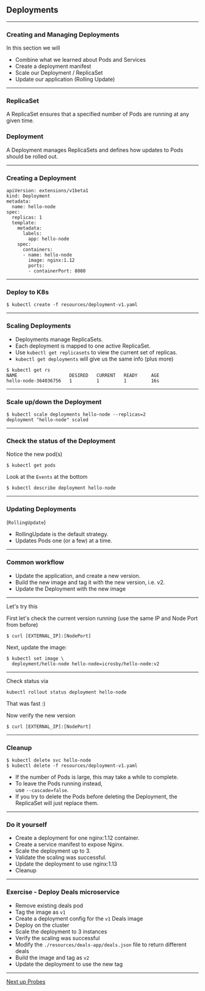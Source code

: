 ## Deployments

---

### Creating and Managing Deployments
In this section we will
* Combine what we learned about Pods and Services
* Create a deployment manifest
* Scale our Deployment / ReplicaSet
* Update our application (Rolling Update)

---

### ReplicaSet
A ReplicaSet ensures that a specified number of Pods are running at any given time.

### Deployment
A Deployment manages ReplicaSets and defines how updates to Pods should be rolled out.

---

### Creating a Deployment

```
apiVersion: extensions/v1beta1
kind: Deployment
metadata:
  name: hello-node
spec:
  replicas: 1
  template:
    metadata:
      labels:
        app: hello-node
    spec:
      containers:
      - name: hello-node
        image: nginx:1.12
        ports:
        - containerPort: 8080
```

---

### Deploy to K8s

```
$ kubectl create -f resources/deployment-v1.yaml
```

---

### Scaling Deployments

* Deployments manage ReplicaSets.
* Each deployment is mapped to one active ReplicaSet.
* Use `kubectl get replicasets` to view the current set of replicas.
* `kubectl get deployments` will give us the same info (plus more)
```
$ kubectl get rs
NAME                   DESIRED   CURRENT   READY     AGE
hello-node-364036756   1         1         1         16s
```

---

### Scale up/down the Deployment

```
$ kubectl scale deployments hello-node --replicas=2
deployment "hello-node" scaled
```

---

### Check the status of the Deployment

Notice the new pod(s)
```
$ kubectl get pods
```

Look at the `Events` at the bottom

```
$ kubectl describe deployment hello-node
```

---

### Updating Deployments 

(`RollingUpdate`)

* RollingUpdate is the default strategy.
* Updates Pods one (or a few) at a time.

---

### Common workflow

* Update the application, and create a new version.
* Build the new image and tag it with the new version, i.e. v2.
* Update the Deployment with the new image

---

Let's try this

First let's check the current version running (use the same IP and Node Port from before)

```
$ curl [EXTERNAL_IP]:[NodePort]
```

Next, update the image:

```
$ kubectl set image \
  deployment/hello-node hello-node=icrosby/hello-node:v2
```

---

Check status via 

```
kubectl rollout status deployment hello-node
```

That was fast :)

Now verify the new version

```
$ curl [EXTERNAL_IP]:[NodePort]
```

---

### Cleanup

```
$ kubectl delete svc hello-node
$ kubectl delete -f resources/deployment-v1.yaml
```
* If the number of Pods is large, this may take a while to complete.
* To leave the Pods running instead,  
use `--cascade=false`.
* If you try to delete the Pods before deleting the Deployment, the ReplicaSet will just replace them.

---

### Do it yourself

* Create a deployment for one nginx:1.12 container.
* Create a service manifest to expose Nginx.
* Scale the deployment up to 3.
* Validate the scaling was successful.
* Update the deployment to use nginx:1.13
* Cleanup

---

### Exercise - Deploy Deals microservice

* Remove existing deals pod
* Tag the image as `v1`
* Create a deployment config for the `v1` Deals image 
* Deploy on the cluster
* Scale the deployment to 3 instances
* Verify the scaling was successful
* Modify the `./resources/deals-app/deals.json` file to return different deals
* Build the image and tag as `v2`
* Update the deployment to use the new tag

---

[Next up Probes](../05_probes.md)
